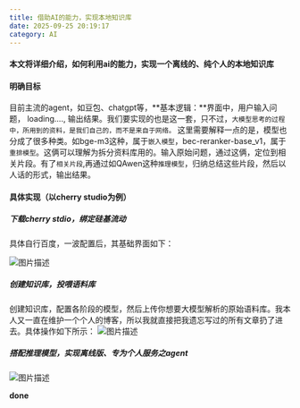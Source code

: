 ```yaml
---
title: 借助AI的能力，实现本地知识库
date: 2025-09-25 20:19:17
category: AI
---
```


#### 本文将详细介绍，如何利用ai的能力，实现一个离线的、纯个人的本地知识库

#### 明确目标
目前主流的agent，如豆包、chatgpt等，**基本逻辑：**界面中，用户输入问题， loading...., 输出结果。我们要实现的也是这一套，只不过，`大模型思考的过程中，所用到的资料，是我们自己的，而不是来自于网络。`
这里需要解释一点的是，模型也分成了很多种类。如bge-m3这种，属于`嵌入模型`，bec-reranker-base_v1，属于`重排模型`。这俩可以理解为拆分资料库用的。输入原始问题，通过这俩，定位到相关片段。有了`相关片段`,再通过如QAwen这种`推理模型`，归纳总结这些片段，然后以人话的形式，输出结果。

#### 具体实现（以cherry studio为例）

##### 下载cherry stdio，绑定硅基流动
具体自行百度，一波配置后，其基础界面如下：

<img src="/img/ai1_1.png" alt="图片描述">

##### 创建知识库，投喂语料库
创建知识库，配置各阶段的模型，然后上传你想要大模型解析的原始语料库。我本人又一直在维护一个个人的博客，所以我就直接把我遗忘写过的所有文章扔了进去。具体操作如下所示：
<img src="/img/ai1_2.gif" alt="图片描述">

##### 搭配推理模型，实现离线版、专为个人服务之agent

<img src="/img/ai1_3.gif" alt="图片描述">

**done**

